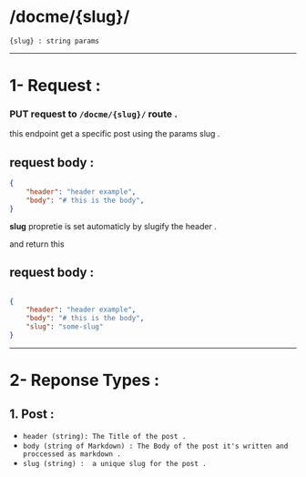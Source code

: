 # /docme/{slug}/

`{slug} : string params` 
<hr/>

# 1- Request :  

### PUT request to `/docme/{slug}/` route .

this endpoint get a specific post using the params slug .<br/>

## request body : 

```json
{
    "header": "header example",
    "body": "# this is the body",
}
```
**slug** propretie is set automaticly by slugify the header .


and return this 

## request body : 

```json

{
    "header": "header example",
    "body": "# this is the body",
    "slug": "some-slug"
}
```
<hr/>

# 2- Reponse Types : 

## 1. Post : 
- `header (string): The Title of the post .`
- `body (string of Markdown) : The Body of the post it's written and proccessed as markdown .`
- `slug (string) :  a unique slug for the post .`
